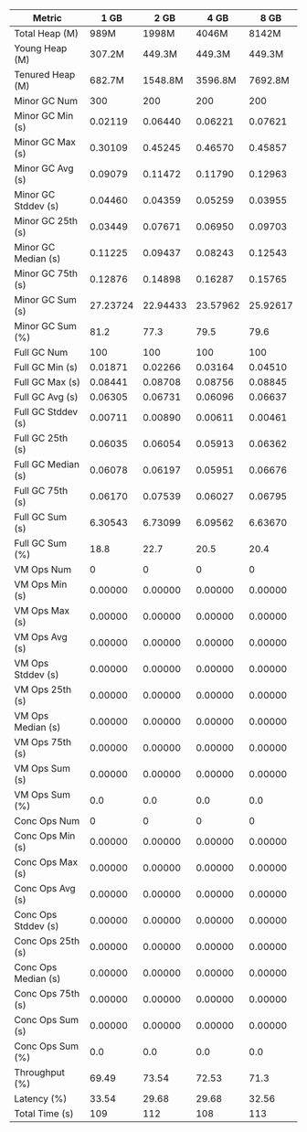 | Metric | 1 GB | 2 GB | 4 GB | 8 GB |
|------|----|----|----|----|
| Total Heap (M) | 989M | 1998M | 4046M | 8142M |
| Young Heap (M) | 307.2M | 449.3M | 449.3M | 449.3M |
| Tenured Heap (M) | 682.7M | 1548.8M | 3596.8M | 7692.8M |
| Minor GC Num | 300 | 200 | 200 | 200 |
| Minor GC Min (s) | 0.02119 | 0.06440 | 0.06221 | 0.07621 |
| Minor GC Max (s) | 0.30109 | 0.45245 | 0.46570 | 0.45857 |
| Minor GC Avg (s) | 0.09079 | 0.11472 | 0.11790 | 0.12963 |
| Minor GC Stddev (s) | 0.04460 | 0.04359 | 0.05259 | 0.03955 |
| Minor GC 25th (s) | 0.03449 | 0.07671 | 0.06950 | 0.09703 |
| Minor GC Median (s) | 0.11225 | 0.09437 | 0.08243 | 0.12543 |
| Minor GC 75th (s) | 0.12876 | 0.14898 | 0.16287 | 0.15765 |
| Minor GC Sum (s) | 27.23724 | 22.94433 | 23.57962 | 25.92617 |
| Minor GC Sum (%) | 81.2 | 77.3 | 79.5 | 79.6 |
| Full GC Num | 100 | 100 | 100 | 100 |
| Full GC Min (s) | 0.01871 | 0.02266 | 0.03164 | 0.04510 |
| Full GC Max (s) | 0.08441 | 0.08708 | 0.08756 | 0.08845 |
| Full GC Avg (s) | 0.06305 | 0.06731 | 0.06096 | 0.06637 |
| Full GC Stddev (s) | 0.00711 | 0.00890 | 0.00611 | 0.00461 |
| Full GC 25th (s) | 0.06035 | 0.06054 | 0.05913 | 0.06362 |
| Full GC Median (s) | 0.06078 | 0.06197 | 0.05951 | 0.06676 |
| Full GC 75th (s) | 0.06170 | 0.07539 | 0.06027 | 0.06795 |
| Full GC Sum (s) | 6.30543 | 6.73099 | 6.09562 | 6.63670 |
| Full GC Sum (%) | 18.8 | 22.7 | 20.5 | 20.4 |
| VM Ops Num | 0 | 0 | 0 | 0 |
| VM Ops Min (s) | 0.00000 | 0.00000 | 0.00000 | 0.00000 |
| VM Ops Max (s) | 0.00000 | 0.00000 | 0.00000 | 0.00000 |
| VM Ops Avg (s) | 0.00000 | 0.00000 | 0.00000 | 0.00000 |
| VM Ops Stddev (s) | 0.00000 | 0.00000 | 0.00000 | 0.00000 |
| VM Ops 25th (s) | 0.00000 | 0.00000 | 0.00000 | 0.00000 |
| VM Ops Median (s) | 0.00000 | 0.00000 | 0.00000 | 0.00000 |
| VM Ops 75th (s) | 0.00000 | 0.00000 | 0.00000 | 0.00000 |
| VM Ops Sum (s) | 0.00000 | 0.00000 | 0.00000 | 0.00000 |
| VM Ops Sum (%) | 0.0 | 0.0 | 0.0 | 0.0 |
| Conc Ops Num | 0 | 0 | 0 | 0 |
| Conc Ops Min (s) | 0.00000 | 0.00000 | 0.00000 | 0.00000 |
| Conc Ops Max (s) | 0.00000 | 0.00000 | 0.00000 | 0.00000 |
| Conc Ops Avg (s) | 0.00000 | 0.00000 | 0.00000 | 0.00000 |
| Conc Ops Stddev (s) | 0.00000 | 0.00000 | 0.00000 | 0.00000 |
| Conc Ops 25th (s) | 0.00000 | 0.00000 | 0.00000 | 0.00000 |
| Conc Ops Median (s) | 0.00000 | 0.00000 | 0.00000 | 0.00000 |
| Conc Ops 75th (s) | 0.00000 | 0.00000 | 0.00000 | 0.00000 |
| Conc Ops Sum (s) | 0.00000 | 0.00000 | 0.00000 | 0.00000 |
| Conc Ops Sum (%) | 0.0 | 0.0 | 0.0 | 0.0 |
| Throughput (%) | 69.49 | 73.54 | 72.53 | 71.3 |
| Latency (%) | 33.54 | 29.68 | 29.68 | 32.56 |
| Total Time (s) | 109 | 112 | 108 | 113 |
